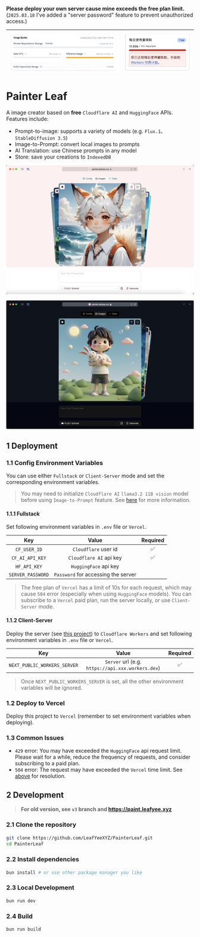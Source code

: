 **Please deploy your own server cause mine exceeds the free plan limit.** (`2025.03.18` I've added a "server password" feature to prevent unauthorized access.)

| ![](./readme/3.png) | ![](./readme/4.png) |
| :-----------------: | :-----------------: |

# Painter Leaf

A image creator based on **free** `Cloudflare AI` and `HuggingFace` APIs. Features include:

- Prompt-to-image: supports a variety of models (e.g. `Flux.1`、`StableDiffusion 3.5`)
- Image-to-Prompt: convert local images to prompts
- AI Translation: use Chinese prompts in any model
- Store: save your creations to `IndexedDB`

![](./readme/1.png)

![](./readme/2.png)

## 1 Deployment

### 1.1 Config Environment Variables

You can use either `Fullstack` or `Client-Server` mode and set the corresponding environment variables.

> You may need to initialize `Cloudflare AI` `llama3.2 11B vision` model before using `Image-to-Prompt` feature. See [here](https://developers.cloudflare.com/workers-ai/models/llama-3.2-11b-vision-instruct/) for more information.

#### 1.1.1 Fullstack

Set following environment variables in `.env` file or `Vercel`.

|       Key       |          Value          | Required |
| :-------------: | :---------------------: | :------: |
|  `CF_USER_ID`   |  `Cloudflare` user id   |    ✅    |
| `CF_AI_API_KEY` | `Cloudflare AI` api key |    ✅    |
|  `HF_API_KEY`   |  `HuggingFace` api key  |          |
| `SERVER_PASSWORD` | `Password` for accessing the server |  |

> The free plan of `Vercel` has a limit of 10s for each request, which may cause `504` error (especially when using `HuggingFace` models). You can subscribe to a `Vercel` paid plan, run the server locally, or use `Client-Server` mode. <span id="vervel-limit-resolution"></span>

#### 1.1.2 Client-Server

Deploy the server (see [this project](https://github.com/LeafYeeXYZ/MyAPIs)) to `Cloudflare Workers` and set following environment variables in `.env` file or `Vercel`.

|             Key              |                       Value                       | Required |
| :--------------------------: | :-----------------------------------------------: | :------: |
| `NEXT_PUBLIC_WORKERS_SERVER` | `Server` url (e.g. `https://api.xxx.workers.dev`) |    ✅    |

> Once `NEXT_PUBLIC_WORKERS_SERVER` is set, all the other environment variables will be ignored.

### 1.2 Deploy to Vercel

Deploy this project to `Vercel` (remember to set environment variables when deploying).

### 1.3 Common Issues

- `429` error: You may have exceeded the `HuggingFace` api request limit. Please wait for a while, reduce the frequency of requests, and consider subscribing to a paid plan.
- `504` error: The request may have exceeded the `Vercel` time limit. See [above](#vervel-limit-resolution) for resolution.

## 2 Development

> **For old version, see `v3` branch and <https://paint.leafyee.xyz>**

### 2.1 Clone the repository

```bash
git clone https://github.com/LeafYeeXYZ/PainterLeaf.git
cd PainterLeaf
```

### 2.2 Install dependencies

```bash
bun install # or use other package manager you like
```

### 2.3 Local Development

```bash
bun run dev
```

### 2.4 Build

```bash
bun run build
```
